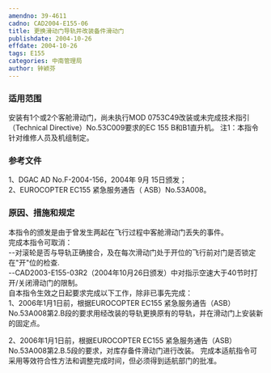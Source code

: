 ```yaml
---
amendno: 39-4611  
cadno: CAD2004-E155-06  
title: 更换滑动门导轨并改装备件滑动门  
publishdate: 2004-10-26  
effdate: 2004-10-26  
tags: E155  
categories: 中南管理局  
author: 钟颖芬  
---
```

  
### 适用范围  
安装有1个或2个客舱滑动门，尚未执行MOD 0753C49改装或未完成技术指引（Technical Directive）No.53C009要求的EC 155 B和B1直升机。
注1：本指令针对维修人员及机组制定。  
  
<!--more-->  
### 参考文件  
1、DGAC AD No.F-2004-156，2004年 9月 15日颁发；  
 2、EUROCOPTER EC155 紧急服务通告（ ASB）No.53A008。  
  
### 原因、措施和规定  
本指令的颁发是由于曾发生两起在飞行过程中客舱滑动门丢失的事件。  
    完成本指令可取消：  
--对滚轮是否与导轨正确接合，及在每次滑动门处于开位的飞行前对门是否锁定在"开"位的检查.  
    --CAD2003-E155-03R2（2004年10月26日颁发）中对指示空速大于40节时打开/关闭滑动门的限制。  
    自本指令生效之日起要求完成以下工作，除非已事先完成：  
1、2006年1月1日前，根据EUROCOPTER EC155 紧急服务通告（ASB）No.53A008第2.B段的要求用经改装的导轨更换原有的导轨，并在滑动门上安装新的固定点。  
  
2、2006年1月1日前，根据EUROCOPTER EC155 紧急服务通告（ASB）No.53A008第2.B.5段的要求，对库存备件滑动门进行改装。 完成本适航指令可采用等效符合性方法和调整完成时间，但必须得到适航部门的批准。  
